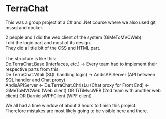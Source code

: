 # TerraChat
This was a group project at a C# and .Net course where we also used git, mssql and docker. 

2 people and I did the web client of the system (GiMeToMVCWeb).\
I did the logic part and most of its design.\
They did a little bit of the CSS and HTML part.\
\
The structure is like this:\
De.TerraChat.Base (Interfaces, etc.) -> Every team had to implement their respective parts from this.\
De.TerraChat.Vitali (SQL handling logic) -> AndisAPIServer (API between SQL handler and Chat proxy)\
AndisAPIServer <- De.TerraChat.ChrisLu (Chat proxy for Front End) <- GiMeToMVCWeb (Web client) OR TiTiMvcWEB (2nd team with another web client) OR DarnielsWPFClient (WPF client)

We all had a time window of about 3 hours to finish this project.\
Therefore mistakes are most likely going to be visible here and there.
